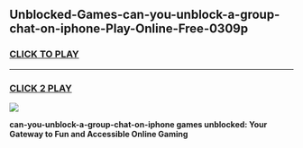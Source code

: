 
## Unblocked-Games-can-you-unblock-a-group-chat-on-iphone-Play-Online-Free-0309p
<h3>
<a href="https://premium76.site?title=can-you-unblock-a-group-chat-on-iphone&ref=26A">CLICK TO PLAY</a></h3>
<hr>

<h3>
<a href="https://premium76.site?title=can-you-unblock-a-group-chat-on-iphone&ref=26A">CLICK 2 PLAY</a>
  
</h3>

<a href="https://premium76.site?title=can-you-unblock-a-group-chat-on-iphone&ref=26A"><img src="https://clearcache.store/games.png"></a>


**can-you-unblock-a-group-chat-on-iphone games unblocked: Your Gateway to Fun and Accessible Online Gaming**

